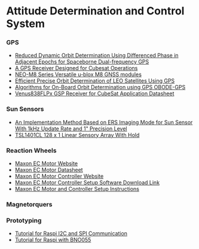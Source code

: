 # Attitude Determination and Control System
### GPS
- [Reduced Dynamic Orbit Determination Using Differenced Phase
in Adjacent Epochs for Spaceborne Dual-frequency GPS](https://pdf.sciencedirectassets.com/274151/1-s2.0-S1000936112X00037/1-s2.0-S1000936111600939/main.pdf?X-Amz-Security-Token=IQoJb3JpZ2luX2VjEMj%2F%2F%2F%2F%2F%2F%2F%2F%2F%2FwEaCXVzLWVhc3QtMSJHMEUCIBkPrcyCXhATCVPmSJbryndcpgy19CBveNyCs8fvnYmQAiEAk%2B4TxZFAGjp1T%2F4NQZ5pzu6uHGWFQsEkTMgHBYpXme4qvQMIgf%2F%2F%2F%2F%2F%2F%2F%2F%2F%2FARADGgwwNTkwMDM1NDY4NjUiDMerl0t96uMGvcMjuyqRAwyZ3d4CoGdowQpHJ9cQGXD4g52SIm%2BFyS7Bo%2B%2FjN7%2FXXPWCJ9bGNuRE57eOq7ADHet8cB9POL2fBEV3mGEUSGkPcI4e1bPBn8QgGGqVI2Z3rkjTe%2Ft3SSDifFcPorFHu1dwCCw8BPtSt2ExbXkQMd8RQIozuNJ4df0Ux70Q8nsJ66OMn57WwmSPfJH9MMvGqgfRfSRZIbrPwc6%2F%2FVQp%2FjQzVX%2BzykcLu085EQFoVWAknwE5dhLhxCvhX24Ti287QHiymoXPdT%2FF7N0KdhEph%2BIRbO%2FDMkoAvecwU3C2848acrXfchHK8uGcLsri3QOti70Yxw7VT1ezfQ9mD00wBBfnME9NccO%2BLNAyFCN069wfCW5C7Mc8dm%2B%2FFs8AYhWa%2BANkB35fgwJtU7t1MyXOJR%2FD2C%2BqEWf4jqGvBaqoiewG4LoK1%2F32YxfTtKz%2Fjt5loPw%2FHcjGFo6F94%2FP6gJglKKgb4BhDG7E7o8dvU85o4BjWu3S74LHPvhzdgoawlZHdR0JCSi4sQTm7ogDGcEisJxTMOq86PgFOusBe3GZDb6NN%2BdAC1u%2BE5wjbdQ%2BK6gw32o%2F0%2Ffz%2BMvOIPyjUlZdqQwU3f5x7XAciSGkr8zQVp3J%2BoSKAyvfy%2BsdhDY1vkOIH3EED%2BH%2FJsCkQ3mnkVAqPNtxOI6n0DBC%2BIzEJt7GpyKOdi4syrx9nfRaZlEVENk5B0N5pBZtDd8w8d9noyGJB5eH531SDoNZpPPyRheSDuwXZ0EG35dw%2FbjhYPOrspFaRsTD1yTkWlgXFrjpHAqOly59xknMfix4Ka%2BHoo1IdzbNpdhQYPCOSep3ARkHAaOJo38j8OBBqJEypRVhbmoUfj%2Fs2HBXGQ%3D%3D&X-Amz-Algorithm=AWS4-HMAC-SHA256&X-Amz-Date=20200724T002103Z&X-Amz-SignedHeaders=host&X-Amz-Expires=300&X-Amz-Credential=ASIAQ3PHCVTY3V3CNL3P%2F20200724%2Fus-east-1%2Fs3%2Faws4_request&X-Amz-Signature=c7262f68e7580e0161718d4883f9e158267285aa0806da0eddb711e8590bc8df&hash=9bb74b583ebf8dcad2fda8bb7c4453c9d64e0b48f52c44434b2d2df197364840&host=68042c943591013ac2b2430a89b270f6af2c76d8dfd086a07176afe7c76c2c61&pii=S1000936111600939&tid=spdf-9c1596e4-17db-48c0-a540-3bfe8c3ec472&sid=efad81b68118e84c2e4ab71-119290e49e82gxrqa&type=client)
- [A GPS Receiver Designed for Cubesat Operations](https://pdfs.semanticscholar.org/d664/8e3c3c0bf119a7bf7777ac747fd9f9844ec5.pdf?_ga=2.220826587.2123641274.1595550282-1405671672.1589343021)
- [NEO-M8 Series Versatile u-blox M8 GNSS modules](https://www.u-blox.com/sites/default/files/products/documents/NEO-M8_ProductSummary_%28UBX-16000345%29.pdf)
- [Efficient Precise Orbit Determination of LEO Satellites Using GPS](http://ftp.aiub.unibe.ch/papers/cospar00hb.pdf)
- [Algorithms for On-Board Orbit Determination using GPS OBODE-GPS](https://www.researchgate.net/publication/224781954_Algorithms_for_On-Board_Orbit_Determination_using_GPS_OBODE-GPS/link/53ecff670cf2981ada112888/download)
- [Venus838FLPx GSP Receiver for CubeSat Application Datasheet](http://navspark.mybigcommerce.com/content/Venus838FLPx-SPC_DS_v4.pdf)
### Sun Sensors
- [An Implementation Method Based on ERS Imaging Mode for Sun Sensor With 1kHz Update Rate and 1" Precision Level](https://www.osapublishing.org/DirectPDFAccess/EED4F8E1-0306-141C-5C83E8003A98B1E4_276369/oe-21-26-32524.pdf?da=1&id=276369&seq=0&mobile=no)
- [TSL1401CL 128 x 1 Linear Sensory Array With Hold](https://ams.com/documents/20143/36005/TSL1401CL_DS000136_3-00.pdf/8de4cae4-354c-c2c3-8db4-6a132f969a0a)
### Reaction Wheels
 - [Maxon EC Motor Website](https://www.maxongroup.com/maxon/view/product/200142) 
 - [Maxon EC Motor Datasheet](https://www.maxongroup.com/medias/sys_master/root/8841185591326/EN-285.pdf)
 - [Maxon EC Motor Controller Website](https://www.maxongroup.com/maxon/view/product/control/4-Q-Servokontroller/466023)
 - [Maxon EC Motor Controller Setup Software Download Link](https://www.maxongroup.com/maxon/view/content/escon-detailsite)
 - [Maxon EC Motor and Controller Setup Instructions](https://www.maxongroup.co.uk/maxon/view/news/How-to-configure-a-maxon-ESCON-Speed-Controller)
### Magnetorquers

### Prototyping
 - [Tutorial for Raspi I2C and SPI Communication](https://learn.sparkfun.com/tutorials/raspberry-pi-spi-and-i2c-tutorial/all)
 - [Tutorial for Raspi with BNO055](https://cdn-learn.adafruit.com/downloads/pdf/bno055-absolute-orientation-sensor-with-raspberry-pi-and-beaglebone-black.pdf)
 

